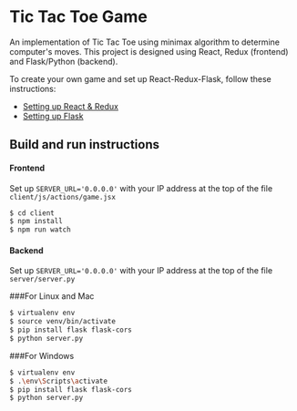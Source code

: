 # Tic Tac Toe Game
An implementation of Tic Tac Toe using minimax algorithm to determine computer's moves. This project is designed using React, Redux (frontend) and Flask/Python (backend).

To create your own game and set up React-Redux-Flask, follow these instructions:
* [Setting up React & Redux](./client/README.md)
* [Setting up Flask](./server/README.md)

## Build and run instructions
#### Frontend
Set up `SERVER_URL='0.0.0.0'` with your IP address at the top of the file `client/js/actions/game.jsx`
```sh
$ cd client
$ npm install
$ npm run watch
```

#### Backend
Set up `SERVER_URL='0.0.0.0'` with your IP address at the top of the file `server/server.py`

###For Linux and Mac
```sh
$ virtualenv env
$ source venv/bin/activate
$ pip install flask flask-cors
$ python server.py
```

###For Windows
```sh
$ virtualenv env
$ .\env\Scripts\activate
$ pip install flask flask-cors
$ python server.py
```
